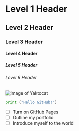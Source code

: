 # Level 1 Header
## Level 2 Header
### Level 3 Header
#### Level 4 Header
##### Level 5 Header
###### Level 6 Header

![Image of Yaktocat](https://octodex.github.com/images/yaktocat.png)

``` python
print ("Hello GitHub!")
```

- [ ] Turn on GitHub Pages
- [ ] Outline my portfolio
- [ ] Introduce myself to the world
